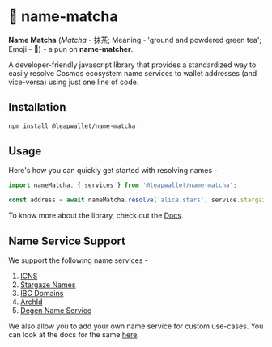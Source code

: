 # 🍵 name-matcha

**Name Matcha** (*Matcha* - 抹茶; Meaning - 'ground and powdered green tea'; Emoji - 🍵) - a pun on **name-matcher**.

A developer-friendly javascript library that provides a standardized way to easily resolve Cosmos ecosystem name services to wallet addresses (and vice-versa) using just one line of code. 

## Installation

```bash
npm install @leapwallet/name-matcha
```

## Usage

Here's how you can quickly get started with resolving names -

```js
import nameMatcha, { services } from '@leapwallet/name-matcha';

const address = await nameMatcha.resolve('alice.stars', service.stargazeNames);
```

To know more about the library, check out the [Docs](https://leapwallet.github.io/name-matcha/).

## Name Service Support

We support the following name services -

1. [ICNS](https://www.icns.xyz)
2. [Stargaze Names](https://www.stargaze.zone/names)
3. [IBC Domains](https://ibc.domains)
4. [ArchId](https://archid.app)
5. [Degen Name Service](https://www.degens.domains)

We also allow you to add your own name service for custom use-cases. You can look at the docs for the same [here](https://leapwallet.github.io/name-matcha/docs/advanced#custom-name-services).

